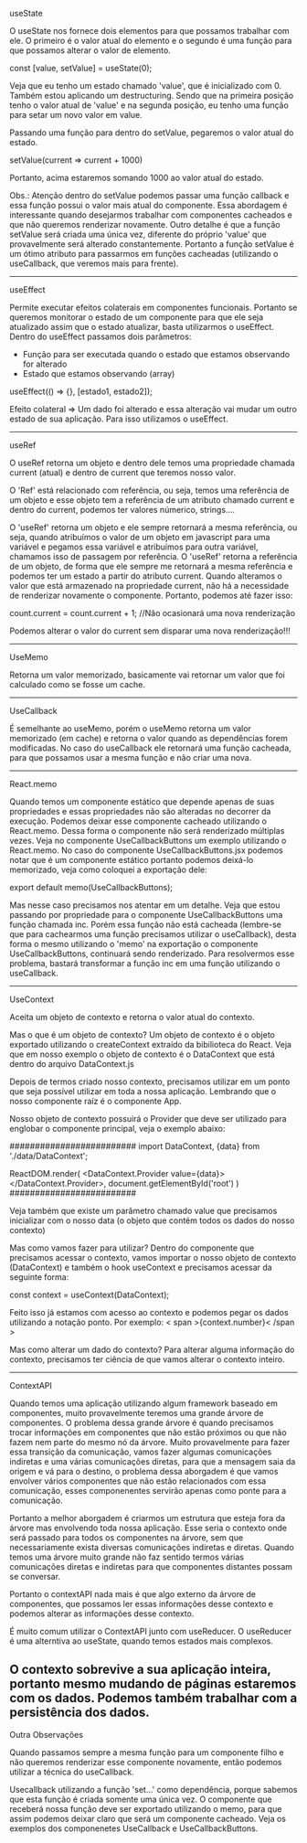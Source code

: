 useState

O useState nos fornece dois elementos para que possamos trabalhar com ele. 
O primeiro é o valor atual do elemento e o segundo é uma função para que possamos alterar o valor de elemento.

const [value, setValue] = useState(0);

Veja que eu tenho um estado chamado 'value', que é inicializado com 0. 
Também estou aplicando um destructuring. Sendo que na primeira posição tenho o valor atual de 'value' e na segunda posição, eu tenho uma função
para setar um novo valor em value.


Passando uma função para dentro do setValue, pegaremos o valor atual do estado.

setValue(current => current + 1000) 

Portanto, acima estaremos somando 1000 ao valor atual do estado.

Obs.: Atenção dentro do setValue podemos passar uma função callback e essa função possui o valor mais atual do componente.
Essa abordagem é interessante quando desejarmos trabalhar com componentes cacheados e que não queremos renderizar novamente. 
Outro detalhe é que a função setValue será criada uma única vez, diferente do próprio 'value' que provavelmente será
alterado constantemente. Portanto a função setValue é um ótimo atributo para passarmos em funções cacheadas (utilizando o useCallback, que veremos mais para frente).

---------------------------------------------------------------

useEffect

Permite executar efeitos colaterais em componentes funcionais.
Portanto se queremos monitorar o estado de um componente para que ele seja atualizado assim que o estado atualizar, basta utilizarmos o useEffect.
Dentro do useEffect passamos dois parâmetros:

- Função para ser executada quando o estado que estamos observando for alterado
- Estado que estamos observando (array)

useEffect(() => {}, [estado1, estado2]);

Efeito colateral => Um dado foi alterado e essa alteração vai mudar um outro estado de sua aplicação. Para isso utilizamos o useEffect.

---------------------------------------------------------------

useRef

O useRef retorna um objeto e dentro dele temos uma propriedade chamada current (atual) e dentro de current que teremos nosso valor.

O 'Ref' está relacionado com referência, ou seja, temos uma referência de um objeto e esse objeto tem a referência de um atributo chamado current e
dentro do current, podemos ter valores númerico, strings.... 

O 'useRef' retorna um objeto e ele sempre retornará a mesma referência, ou seja, quando atribuímos o valor de um objeto em javascript para uma variável e pegamos essa variável e atribuímos para outra variável, chamamos isso de passagem por referência.
O 'useRef' retorna a referência de um objeto, de forma que ele sempre me retornará a mesma referência e podemos ter um estado a partir do atributo current.
Quando alteramos o valor que está armazenado na propriedade current, não há a necessidade de renderizar novamente o componente. Portanto, podemos até fazer isso: 

count.current = count.current + 1; //Não ocasionará uma nova renderização

Podemos alterar o valor do current sem disparar uma nova renderização!!!

---------------------------------------------------------------

UseMemo

Retorna um valor memorizado, basicamente vai retornar um valor que foi calculado como se fosse um cache.


---------------------------------------------------------------

UseCallback

É semelhante ao useMemo, porém o useMemo retorna um valor memorizado (em cache) e retorna o valor quando as dependências forem modificadas. No caso do useCallback ele retornará uma função cacheada, para que possamos usar a mesma função e não criar uma nova. 


---------------------------------------------------------------
React.memo

Quando temos um componente estático que depende apenas de suas propriedades e essas propriedades não são alteradas no decorrer
da execução. Podemos deixar esse componente cacheado utilizando o React.memo. 
Dessa forma o componente não será renderizado múltiplas vezes. Veja no componente UseCallbackButtons um exemplo utilizando o 
React.memo. 
No caso do componente UseCallbackButtons.jsx podemos notar que é um componente estático portanto podemos deixá-lo memorizado,
veja como coloquei a exportação dele: 

export default memo(UseCallbackButtons);

Mas nesse caso precisamos nos atentar em um detalhe. Veja que estou passando por propriedade para o componente UseCallbackButtons
uma função chamada inc. 
Porém essa função não está cacheada (lembre-se que para cachearmos uma função precisamos utilizar o useCallback), desta forma
o mesmo utilizando o 'memo' na exportação o componente UseCallbackButtons, continuará sendo renderizado.
Para resolvermos esse problema, bastará transformar a função inc em uma função utilizando o useCallback.

---------------------------------------------------------------
UseContext

Aceita um objeto de contexto e retorna o valor atual do contexto. 

Mas o que é um objeto de contexto? 
Um objeto de contexto é o objeto exportado utilizando o createContext extraído da bibilioteca do React.
Veja que em nosso exemplo o objeto de contexto é o DataContext que está dentro do arquivo DataContext.js

Depois de termos criado nosso contexto, precisamos utilizar em um ponto que seja possível utilizar em toda a nossa aplicação.
Lembrando que o nosso componente raíz é o componente App.

Nosso objeto de contexto possuirá o Provider que deve ser utilizado para englobar o componente principal, veja o exemplo abaixo: 

#########################
import DataContext, {data} from './data/DataContext';

ReactDOM.render(
    <DataContext.Provider value={data}>
        <App />
    </DataContext.Provider>,
    document.getElementById('root')
)
#########################

Veja também que existe um parâmetro chamado value que precisamos inicializar com o nosso data (o objeto que contém todos os dados do nosso contexto)

Mas como vamos fazer para utilizar? 
Dentro do componente que precisamos acessar o contexto, vamos importar o nosso objeto de contexto (DataContext) e também
o hook useContext e precisamos acessar da seguinte forma:

const context = useContext(DataContext);

Feito isso já estamos com acesso ao contexto e podemos pegar os dados utilizando a notação ponto. Por exemplo:
< span >{context.number}< /span >


Mas como alterar um dado do contexto?
Para alterar alguma informação do contexto, precisamos ter ciência de que vamos alterar o contexto inteiro.


---------------------------------------------------------------
ContextAPI

Quando temos uma aplicação utilizando algum framework baseado em componentes, muito provavelmente teremos uma grande árvore de componentes.
O problema dessa grande árvore é quando precisamos trocar informações em componentes que não estão próximos ou que não fazem 
nem parte do mesmo nó da árvore. Muito provavelmente para fazer essa transição da comunicação, vamos fazer algumas comunicações indiretas e uma várias comunicações diretas, para que a mensagem saia da origem e vá para o destino, o problema dessa aborgadem é que vamos envolver vários componentes que não estão relacionados com essa comunicação, esses componenentes servirão apenas como ponte para a comunicação. 

Portanto a melhor aborgadem é criarmos um estrutura que esteja fora da árvore mas envolvendo toda nossa aplicação. Esse seria o contexto onde será passado para todos os componentes na árvore, sem que necessariamente exista diversas comunicações indiretas e diretas. 
Quando temos uma árvore muito grande não faz sentido termos várias comunicações diretas e indiretas para que componentes distantes possam se conversar.

Portanto o contextAPI nada mais é que algo externo da árvore de componentes, que possamos ler essas informações desse contexto e podemos alterar as informações desse contexto.

É muito comum utilizar o ContextAPI junto com useReducer. O useReducer é uma alterntiva ao useState, quando temos estados mais complexos.

O contexto sobrevive a sua aplicação inteira, portanto mesmo mudando de páginas estaremos com os dados. Podemos também trabalhar com a persistência dos dados.
---------------------------------------------------------------
Outra Observações

Quando passamos sempre a mesma função para um componente filho e não queremos renderizar esse componente novamente, então podemos utilizar a técnica do useCallback. 

Usecallback utilizando a função 'set...' como dependência, porque sabemos que esta função é criada somente uma única vez. 
O componente que receberá nossa função deve ser exportado utilizando o memo, para que assim podemos deixar claro que será
um componente cacheado.
Veja os exemplos dos componenetes UseCallback e UseCallbackButtons.




